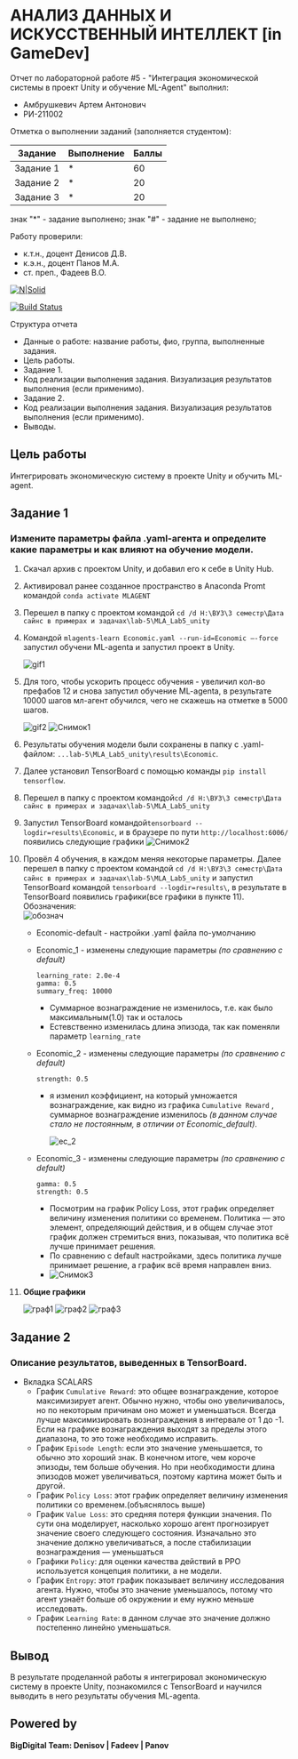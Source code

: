 # АНАЛИЗ ДАННЫХ И ИСКУССТВЕННЫЙ ИНТЕЛЛЕКТ [in GameDev]
Отчет по лабораторной работе #5 - "Интеграция экономической системы в проект Unity и обучение ML-Agent" выполнил:
- Амбрушкевич Артем Антонович
- РИ-211002

Отметка о выполнении заданий (заполняется студентом):

| Задание | Выполнение | Баллы |
| ------ | ------ | ------ |
| Задание 1 | * | 60 |
| Задание 2 | * | 20 |
| Задание 3 | * | 20 |

знак "*" - задание выполнено; знак "#" - задание не выполнено;

Работу проверили:
- к.т.н., доцент Денисов Д.В.
- к.э.н., доцент Панов М.А.
- ст. преп., Фадеев В.О.

[![N|Solid](https://cldup.com/dTxpPi9lDf.thumb.png)](https://nodesource.com/products/nsolid)

[![Build Status](https://travis-ci.org/joemccann/dillinger.svg?branch=master)](https://travis-ci.org/joemccann/dillinger)

Структура отчета

- Данные о работе: название работы, фио, группа, выполненные задания.
- Цель работы.
- Задание 1.
- Код реализации выполнения задания. Визуализация результатов выполнения (если применимо).
- Задание 2.
- Код реализации выполнения задания. Визуализация результатов выполнения (если применимо).
- Выводы.

## Цель работы
Интегрировать экономическую систему в проекте Unity и обучить ML-agent.

## Задание 1
### Измените параметры файла .yaml-агента и определите какие параметры и как влияют на обучение модели.  
1. Скачал архив с проектом Unity, и добавил его к себе в Unity Hub.  
2. Активировал ранее созданное пространство в Anaconda Promt командой ``` conda activate MLAGENT ```
3. Перешел в папку с проектом командой ``` cd /d H:\ВУЗ\3 семестр\Дата сайнс в примерах и задачах\lab-5\MLA_Lab5_unity ```  
4. Командой ``` mlagents-learn Economic.yaml --run-id=Economic –-force ``` запустил обучени ML-agenta и запустил проект в Unity.  

    ![gif1](https://user-images.githubusercontent.com/97295011/204089276-5f048423-081a-41bb-9e8f-fe37de71e4ee.gif)  
5. Для того, чтобы ускорить процесс обучения - увеличил кол-во префабов 12 и снова запустил обучение ML-agenta, в результате 10000 шагов мл-агент обучился, чего не скажешь на отметке в 5000 шагов.
   
    ![gif2](https://user-images.githubusercontent.com/97295011/204101870-21d7855a-628a-48d8-b8bf-bbe14da30fc3.gif)
    ![Снимок1](https://user-images.githubusercontent.com/97295011/204089547-fcdd48f8-0a4d-430c-985c-73b72fdb73cc.PNG)
6. Результаты обучения модели были сохранены в папку с .yaml-файлом: ```...lab-5\MLA_Lab5_unity\results\Economic```.  
7. Далее установил TensorBoard с помощью команды ``` pip install tensorflow ```.  
8. Перешел в папку с проектом командой``` cd /d H:\ВУЗ\3 семестр\Дата сайнс в примерах и задачах\lab-5\MLA_Lab5_unity ```
9. Запустил TensorBoard командой``` tensorboard --logdir=results\Economic ```, и в браузере по пути ```http://localhost:6006/``` появились следующие графики
    ![Снимок2](https://user-images.githubusercontent.com/97295011/204091381-73d443fe-0ad5-4695-8899-d814951857ff.PNG)
10. Провёл 4 обучения, в каждом меняя некоторые параметры. Далее перешел в папку с проектом командой ```cd /d H:\ВУЗ\3 семестр\Дата сайнс в примерах и задачах\lab-5\MLA_Lab5_unity``` и запустил TensorBoard командой ``` tensorboard --logdir=results\ ```, в результате в TensorBoard появились графики(все графики в пункте 11).
    Обозначения:  
    ![обознач](https://user-images.githubusercontent.com/97295011/204100368-bf115921-cec6-413c-a4b2-b1341ea7f859.PNG)
    * Economic-default - настройки .yaml файла по-умолчанию
    * Economic_1 - изменены следующие параметры *(по сравнению с default)*
        ``` 
        learning_rate: 2.0e-4
        gamma: 0.5
        summary_freq: 10000
        ```
        * Суммарное вознаграждение не изменилось, т.е. как было максимальным(1.0) так и осталось
        * Естевственно изменилась длина эпизода, так как поменяли параметр ``` learning_rate ```
    * Economic_2 - изменены следующие параметры *(по сравнению с default)*
        ```
        strength: 0.5
        ```  
        * я изменил коэффициент, на который умножается вознаграждение, как видно из графика ```Cumulative Reward``` , суммарное вознаграждение изменилось *(в данном случае стало не постоянным, в отличии от Economic_default)*.  
       
            ![ec_2](https://user-images.githubusercontent.com/97295011/204100485-4223589d-8913-4242-b05c-34e9beffc49e.PNG)

    * Economic_3 - изменены следующие параметры *(по сравнению с default)*
        ```
        gamma: 0.5
        strength: 0.5
        ```
        * Посмотрим на график Policy Loss, этот график определяет величину изменения политики со временем. Политика — это элемент, определяющий действия, и в общем случае этот график должен стремиться вниз, показывая, что политика всё лучше принимает решения.
        * По сравнению с default настройками, здесь политика лучше принимает решение, а график всё время направлен вниз.
        * ![Снимок3](https://user-images.githubusercontent.com/97295011/204100175-d78145b2-54a1-4a92-bfc3-97dfee9b63ae.PNG)  
        
11. **Общие графики**  
    
    ![граф1](https://user-images.githubusercontent.com/97295011/204100354-c429b0f9-e7e7-49f6-920d-78d1419969c5.PNG)
    ![граф2](https://user-images.githubusercontent.com/97295011/204100357-25a9d22d-4142-4457-903d-329ae5d82b41.PNG)
    ![граф3](https://user-images.githubusercontent.com/97295011/204100361-3818211e-7417-47a9-9fce-1b8696b1c0a5.PNG)

## Задание 2
### Описание результатов, выведенных в TensorBoard.
* Вкладка SCALARS  
   * График ```Cumulative Reward```: это общее вознаграждение, которое максимизирует агент. Обычно нужно, чтобы оно увеличивалось, но по некоторым причинам оно может и уменьшаться. Всегда лучше максимизировать вознаграждения в интервале от 1 до -1. Если на графике вознаграждения выходят за пределы этого диапазона, то это тоже необходимо исправить.
   * График ```Episode Length```: если это значение уменьшается, то обычно это хороший знак. В конечном итоге, чем короче эпизоды, тем больше обучения. Но при необходимости длина эпизодов может увеличиваться, поэтому картина может быть и другой.
   * График ```Policy Loss```: этот график определяет величину изменения политики со временем.(объяснялось выше)
   * График ```Value Loss```: это средняя потеря функции значения. По сути она моделирует, насколько хорошо агент прогнозирует значение своего следующего состояния. Изначально это значение должно увеличиваться, а после стабилизации вознаграждения — уменьшаться
   * Графики ```Policy```: для оценки качества действий в PPO используется концепция политики, а не модели.
   * График ```Entropy```: этот график показывает величину исследования агента. Нужно, чтобы это значение уменьшалось, потому что агент узнаёт больше об окружении и ему нужно меньше исследовать.
   * График ```Learning Rate```: в данном случае это значение должно постепенно линейно уменьшаться.

## Вывод
В результате проделанной работы я интегрировал экономическую систему в проекте Unity, познакомился с TensorBoard и научился выводить в него результаты обучения ML-agenta.

## Powered by
**BigDigital Team: Denisov | Fadeev | Panov**
